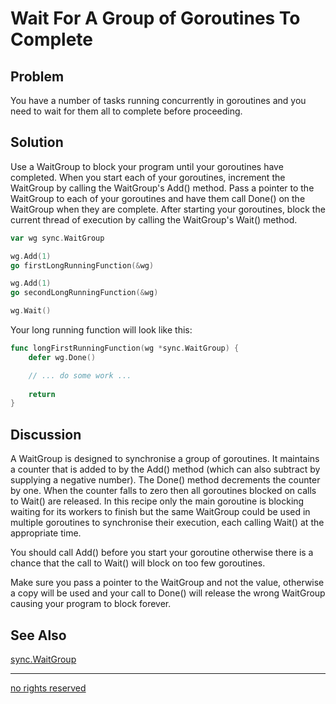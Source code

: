 # Wait For A Group of Goroutines To Complete

## Problem
You have a number of tasks running concurrently in goroutines and you need to wait for them all to complete before proceeding.

## Solution
Use a WaitGroup to block your program until your goroutines have completed. When you start each of your goroutines, increment the WaitGroup by calling the WaitGroup's Add() method. Pass a pointer to the WaitGroup to each of your goroutines and have them call Done() on the WaitGroup when they are complete. After starting your goroutines, block the current thread of execution by calling the WaitGroup's Wait() method.

```Go
var wg sync.WaitGroup

wg.Add(1)
go firstLongRunningFunction(&wg)

wg.Add(1)
go secondLongRunningFunction(&wg)

wg.Wait()
```

Your long running function will look like this:

```Go
func longFirstRunningFunction(wg *sync.WaitGroup) {
    defer wg.Done()

    // ... do some work ...
    
    return
}
```

## Discussion
A WaitGroup is designed to synchronise a group of goroutines. It maintains a counter that is added to by the Add() method (which can also subtract by supplying a negative number). The Done() method decrements the counter by one. When the counter falls to zero then all goroutines blocked on calls to Wait() are released. In this recipe only the main goroutine is blocking waiting for its workers to finish but the same WaitGroup could be used in multiple goroutines to synchronise their execution, each calling Wait() at the appropriate time.

You should call Add() before you start your goroutine otherwise there is a chance that the call to Wait() will block on too few goroutines.

Make sure you pass a pointer to the WaitGroup and not the value, otherwise a copy will be used and your call to Done() will release the wrong WaitGroup causing your program to block forever.

## See Also

[sync.WaitGroup](http://golang.org/pkg/sync/#WaitGroup)

----
[no rights reserved](http://creativecommons.org/publicdomain/zero/1.0/)

